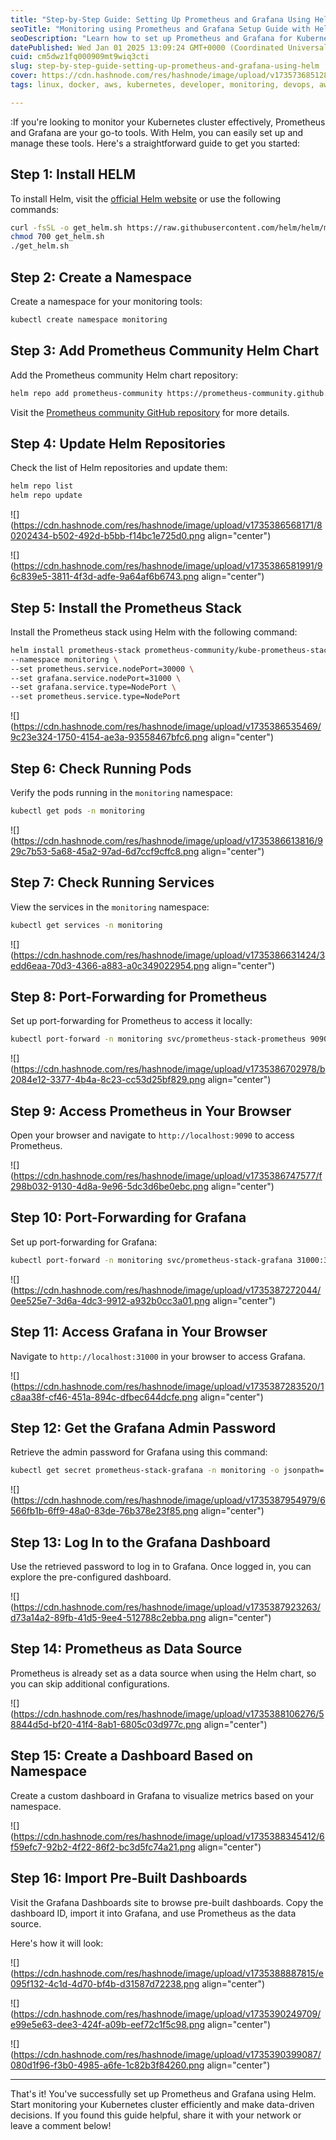 ```yaml
---
title: "Step-by-Step Guide: Setting Up Prometheus and Grafana Using Helm"
seoTitle: "Monitoring using Prometheus and Grafana Setup Guide with Helm"
seoDescription: "Learn how to set up Prometheus and Grafana for Kubernetes monitoring using Helm with this detailed step-by-step guide"
datePublished: Wed Jan 01 2025 13:09:24 GMT+0000 (Coordinated Universal Time)
cuid: cm5dwz1fq000909mt9wiq3cti
slug: step-by-step-guide-setting-up-prometheus-and-grafana-using-helm
cover: https://cdn.hashnode.com/res/hashnode/image/upload/v1735736851281/2036418d-f87b-4f56-9ffd-50bf71662ca5.png
tags: linux, docker, aws, kubernetes, developer, monitoring, devops, aws-lambda, helm, prometheus, grafana, docker-images, devops-articles, 90daysofdevops, 90daysofdevops-chanllenge

---
```


:If you're looking to monitor your Kubernetes cluster effectively, Prometheus and Grafana are your go-to tools. With Helm, you can easily set up and manage these tools. Here's a straightforward guide to get you started:

## Step 1: Install HELM

To install Helm, visit the [official Helm website](https://helm.sh) or use the following commands:

```bash
curl -fsSL -o get_helm.sh https://raw.githubusercontent.com/helm/helm/main/scripts/get-helm-3
chmod 700 get_helm.sh
./get_helm.sh
```

## Step 2: Create a Namespace

Create a namespace for your monitoring tools:

```bash
kubectl create namespace monitoring
```

## Step 3: Add Prometheus Community Helm Chart

Add the Prometheus community Helm chart repository:

```bash
helm repo add prometheus-community https://prometheus-community.github.io/helm-charts
```

Visit the [Prometheus community GitHub repository](https://github.com/prometheus-community/helm-charts) for more details.

## Step 4: Update Helm Repositories

Check the list of Helm repositories and update them:

```bash
helm repo list
helm repo update
```

![](https://cdn.hashnode.com/res/hashnode/image/upload/v1735386568171/80202434-b502-492d-b5bb-f14bc1e725d0.png align="center")

![](https://cdn.hashnode.com/res/hashnode/image/upload/v1735386581991/96c839e5-3811-4f3d-adfe-9a64af6b6743.png align="center")

## Step 5: Install the Prometheus Stack

Install the Prometheus stack using Helm with the following command:

```bash
helm install prometheus-stack prometheus-community/kube-prometheus-stack \
--namespace monitoring \
--set prometheus.service.nodePort=30000 \
--set grafana.service.nodePort=31000 \
--set grafana.service.type=NodePort \
--set prometheus.service.type=NodePort
```

![](https://cdn.hashnode.com/res/hashnode/image/upload/v1735386535469/9c23e324-1750-4154-ae3a-93558467bfc6.png align="center")

## Step 6: Check Running Pods

Verify the pods running in the `monitoring` namespace:

```bash
kubectl get pods -n monitoring
```

![](https://cdn.hashnode.com/res/hashnode/image/upload/v1735386613816/929c7b53-5a68-45a2-97ad-6d7ccf9cffc8.png align="center")

## Step 7: Check Running Services

View the services in the `monitoring` namespace:

```bash
kubectl get services -n monitoring
```

![](https://cdn.hashnode.com/res/hashnode/image/upload/v1735386631424/3edd6eaa-70d3-4366-a883-a0c349022954.png align="center")

## Step 8: Port-Forwarding for Prometheus

Set up port-forwarding for Prometheus to access it locally:

```bash
kubectl port-forward -n monitoring svc/prometheus-stack-prometheus 9090:9090 -n monitoring
```

![](https://cdn.hashnode.com/res/hashnode/image/upload/v1735386702978/b2084e12-3377-4b4a-8c23-cc53d25bf829.png align="center")

## Step 9: Access Prometheus in Your Browser

Open your browser and navigate to `http://localhost:9090` to access Prometheus.

![](https://cdn.hashnode.com/res/hashnode/image/upload/v1735386747577/f298b032-9130-4d8a-9e96-5dc3d6be0ebc.png align="center")

## Step 10: Port-Forwarding for Grafana

Set up port-forwarding for Grafana:

```bash
kubectl port-forward -n monitoring svc/prometheus-stack-grafana 31000:31000 -n monitoring
```

![](https://cdn.hashnode.com/res/hashnode/image/upload/v1735387272044/0ee525e7-3d6a-4dc3-9912-a932b0cc3a01.png align="center")

## Step 11: Access Grafana in Your Browser

Navigate to `http://localhost:31000` in your browser to access Grafana.

![](https://cdn.hashnode.com/res/hashnode/image/upload/v1735387283520/1c8aa38f-cf46-451a-894c-dfbec644dcfe.png align="center")

## Step 12: Get the Grafana Admin Password

Retrieve the admin password for Grafana using this command:

```bash
kubectl get secret prometheus-stack-grafana -n monitoring -o jsonpath='{.data.admin-password}' | base64 --decode
```

![](https://cdn.hashnode.com/res/hashnode/image/upload/v1735387954979/6566fb1b-6ff9-48a0-83de-76b378e23f85.png align="center")

## Step 13: Log In to the Grafana Dashboard

Use the retrieved password to log in to Grafana. Once logged in, you can explore the pre-configured dashboard.

![](https://cdn.hashnode.com/res/hashnode/image/upload/v1735387923263/d73a14a2-89fb-41d5-9ee4-512788c2ebba.png align="center")

## Step 14: Prometheus as Data Source

Prometheus is already set as a data source when using the Helm chart, so you can skip additional configurations.

![](https://cdn.hashnode.com/res/hashnode/image/upload/v1735388106276/58844d5d-bf20-41f4-8ab1-6805c03d977c.png align="center")

## Step 15: Create a Dashboard Based on Namespace

Create a custom dashboard in Grafana to visualize metrics based on your namespace.

![](https://cdn.hashnode.com/res/hashnode/image/upload/v1735388345412/6f59efc7-92b2-4f22-86f2-bc3d5fc74a21.png align="center")

## Step 16: Import Pre-Built Dashboards

Visit the Grafana Dashboards site to browse pre-built dashboards. Copy the dashboard ID, import it into Grafana, and use Prometheus as the data source.

Here's how it will look:

![](https://cdn.hashnode.com/res/hashnode/image/upload/v1735388887815/e095f132-4c1d-4d70-bf4b-d31587d72238.png align="center")

![](https://cdn.hashnode.com/res/hashnode/image/upload/v1735390249709/e99e5e63-dee3-424f-a09b-eef72c1f5c98.png align="center")

![](https://cdn.hashnode.com/res/hashnode/image/upload/v1735390399087/080d1f96-f3b0-4985-a6fe-1c82b3f84260.png align="center")

---

That's it! You've successfully set up Prometheus and Grafana using Helm. Start monitoring your Kubernetes cluster efficiently and make data-driven decisions. If you found this guide helpful, share it with your network or leave a comment below!